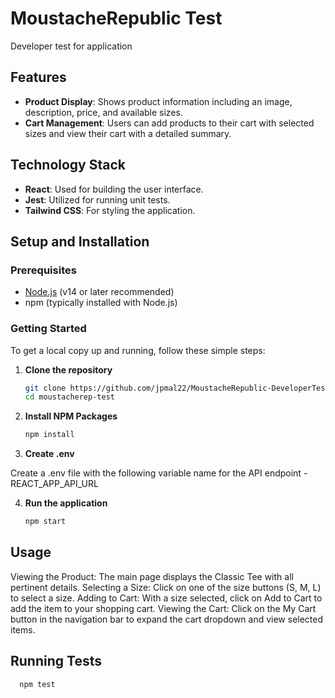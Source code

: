 # MoustacheRepublic Test

Developer test for application

## Features

- **Product Display**: Shows product information including an image, description, price, and available sizes.
- **Cart Management**: Users can add products to their cart with selected sizes and view their cart with a detailed summary.

## Technology Stack

- **React**: Used for building the user interface.
- **Jest**: Utilized for running unit tests.
- **Tailwind CSS**: For styling the application.

## Setup and Installation

### Prerequisites

- [Node.js](https://nodejs.org/en/) (v14 or later recommended)
- npm (typically installed with Node.js)

### Getting Started

To get a local copy up and running, follow these simple steps:

1. **Clone the repository**

   ```bash
   git clone https://github.com/jpmal22/MoustacheRepublic-DeveloperTest
   cd moustacherep-test
   ```

2. **Install NPM Packages**

   ```bash
   npm install
   ```

3. **Create .env**

Create a .env file with the following variable name for the API endpoint - REACT_APP_API_URL

4. **Run the application**

   ```bash
   npm start
   ```

## Usage

Viewing the Product: The main page displays the Classic Tee with all pertinent details.
Selecting a Size: Click on one of the size buttons (S, M, L) to select a size.
Adding to Cart: With a size selected, click on Add to Cart to add the item to your shopping cart.
Viewing the Cart: Click on the My Cart button in the navigation bar to expand the cart dropdown and view selected items.

## Running Tests

```bash
  npm test
```
